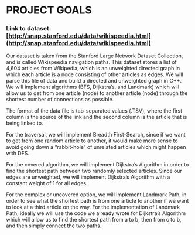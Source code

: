 # PROJECT GOALS

### Link to dataset: [http://snap.stanford.edu/data/wikispeedia.html](http://snap.stanford.edu/data/wikispeedia.html)

Our dataset is taken from the Stanford Large Network Dataset Collection, and is called Wikispeedia navigation paths. This dataset stores a list of 4,604 articles from Wikipedia, which is an unweighted directed graph in which each article is a node consisting of other articles as edges. We will parse this file of data and build a directed and unweighted graph in C++. We will implement algorithms (BFS, Dijkstra’s, and Landmark) which will allow us to get from one article (node) to another article (node) through the shortest number of connections as possible.

The format of the data file is tab-separated values (.TSV), where the first column is the source of the link and the second column is the article that is being linked to. 

For the traversal, we will implement Breadth First-Search, since if we want to get from one random article to another, it would make more sense to avoid going down a “rabbit-hole” of unrelated articles which might happen with DFS.

For the covered algorithm, we will implement Dijkstra’s Algorithm in order to find the shortest path between two randomly selected articles. Since our edges are unweighted, we will implement Dijkstra’s Algorithm with a constant weight of 1 for all edges.

For the complex or uncovered option, we will implement Landmark Path, in order to see what the shortest path is from one article to another if we want to look at a third article on the way. For the implementation of Landmark Path, ideally we will use the code we already wrote for Dijkstra’s Algorithm which will allow us to find the shortest path from a to b, then from c to b, and then simply connect the two paths.
